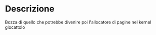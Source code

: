 # Descrizione
Bozza di quello che potrebbe divenire poi l'allocatore di pagine nel kernel giocattolo




